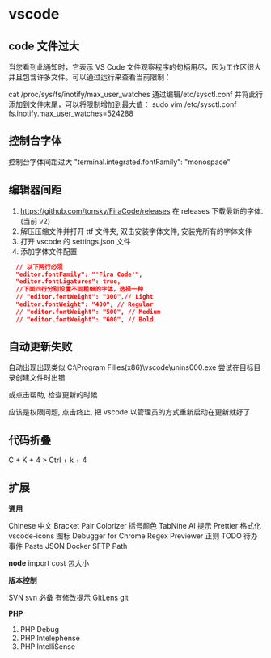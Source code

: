 # vscode

## code 文件过大

当您看到此通知时，它表示 VS Code 文件观察程序的句柄用尽，因为工作区很大并且包含许多文件。可以通过运行来查看当前限制：

cat /proc/sys/fs/inotify/max_user_watches
通过编辑/etc/sysctl.conf 并将此行添加到文件末尾，可以将限制增加到最大值：
sudo vim /etc/sysctl.conf
fs.inotify.max_user_watches=524288

## 控制台字体

控制台字体间距过大
"terminal.integrated.fontFamily": "monospace"

## 编辑器间距

1. https://github.com/tonsky/FiraCode/releases
   在 releases 下载最新的字体. (当前 v2)
2. 解压压缩文件并打开 ttf 文件夹, 双击安装字体文件, 安装完所有的字体文件
3. 打开 vscode 的 settings.json 文件
4. 添加字体文件配置

```json
  // 以下两行必须
  "editor.fontFamily": "'Fira Code'",
  "editor.fontLigatures": true,
  //下面四行分别设置不同粗细的字体，选择一种
  // "editor.fontWeight": "300",// Light
  "editor.fontWeight": "400", // Regular
  // "editor.fontWeight": "500", // Medium
  // "editor.fontWeight": "600", // Bold
```

## 自动更新失败

自动出现出现类似
C:\Program Filles(x86)\vscode\unins000.exe
尝试在目标目录创建文件时出错

或点击帮助, 检查更新的时候

应该是权限问题, 点击终止, 把 vscode 以管理员的方式重新启动在更新就好了

## 代码折叠

C + K + 4 > Ctrl + k + 4

## 扩展

**通用**

Chinese 中文
Bracket Pair Colorizer 括号颜色
TabNine AI 提示
Prettier 格式化
vscode-icons 图标
Debugger for Chrome
Regex Previewer 正则
TODO 待办事件
Paste JSON
Docker
SFTP
Path

**node**
import cost 包大小

**版本控制**

SVN svn 必备 有修改提示
GitLens git

**PHP**

1. PHP Debug
2. PHP Intelephense
3. PHP IntelliSense
